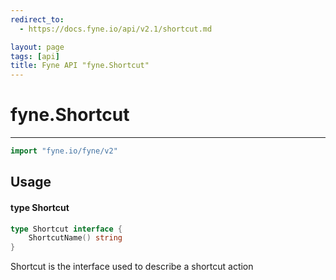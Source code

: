 ```yaml
---
redirect_to:
  - https://docs.fyne.io/api/v2.1/shortcut.md

layout: page
tags: [api]
title: Fyne API "fyne.Shortcut"
---
```



# fyne.Shortcut
---
```go
import "fyne.io/fyne/v2"
```

## Usage

#### type Shortcut

```go
type Shortcut interface {
	ShortcutName() string
}
```

Shortcut is the interface used to describe a shortcut action
